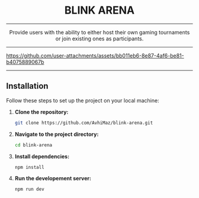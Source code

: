 <div align="center">

# **BLINK ARENA**


</div>

---

<div align="center">
  Provide users with the ability to either host their own gaming tournaments or join existing ones as participants.
</div>

---

https://github.com/user-attachments/assets/bb011eb6-8e87-4af6-be81-b4075889067b

---

## Installation
Follow these steps to set up the project on your local machine:

1. **Clone the repository:**

    ```sh
    git clone https://github.com/AvhiMaz/blink-arena.git
    ```

2. **Navigate to the project directory:**

    ```sh
    cd blink-arena
    ```

3. **Install dependencies:**

    ```sh
    npm install
    ```

4. **Run the developement server:**

    ```sh
    npm run dev
    ```
